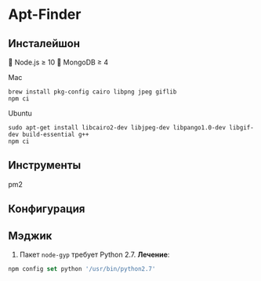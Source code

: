 Apt-Finder
==========

Инсталейшон
-----------

🤪 Node.js ≥ 10
👾 MongoDB ≥ 4

Mac
```
brew install pkg-config cairo libpng jpeg giflib
npm ci
```

Ubuntu
```
sudo apt-get install libcairo2-dev libjpeg-dev libpango1.0-dev libgif-dev build-essential g++
npm ci
```

Инструменты
-----------

pm2


Конфигурация
------------

Мэджик
------

1. Пакет `node-gyp` требует Python 2.7.
  __Лечение__:
```js
npm config set python '/usr/bin/python2.7'
```

